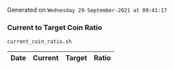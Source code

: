 Generated on `Wednesday 29-September-2021 at 09:41:17`

### Current to Target Coin Ratio
`current_coin_ratio.sh`

Date|Current|Target|Ratio
---|---|---|---
